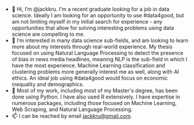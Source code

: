 - 👋 Hi, I’m @jackkru. I'm a recent graduate looking for a job in data science. Ideally I am looking for an opportunity to use #data4good, but am not limiting myself in my initial search for experience - any opportunities that allow for solving interesting problems using data science are compelling to me. 
- 👀 I’m interested in many data science sub-fields, and am looking to learn more about my interests through real-world experience. My thesis focused on using Natural Language Processing to detect the presence of bias in news media headlines, meaning NLP is the sub-field in which I have the most experience. Machine Learning classification and clustering problems more generally interest me as well, along with AI ethics. An ideal job using #data4good would focus on economic inequality and demographics.
- 🌱 Most of my work, including most of my Master's degree, has been done using Python. I have also used R extensively. I have expertise in numerous packages, including those focused on Machine Learning, Web Scraping, and Natural Language Processing. 
- 📫 I can be reached by email jackkru@gmail.com.

<!---
jackkru/jackkru is a ✨ special ✨ repository because its `README.md` (this file) appears on your GitHub profile.
You can click the Preview link to take a look at your changes.
--->
